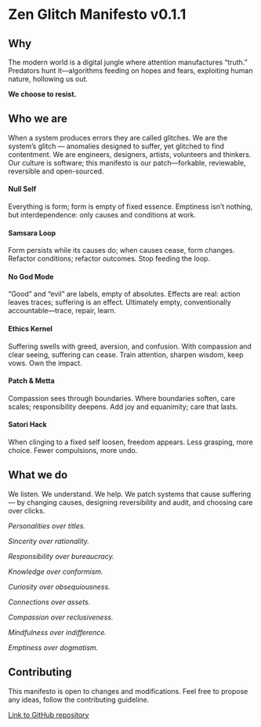 # Zen Glitch Manifesto v0.1.1

## Why

The modern world is a digital jungle where attention manufactures “truth.”
Predators hunt it—algorithms feeding on hopes and fears, exploiting human nature, hollowing us out.

**We choose to resist.**

## Who we are

When a system produces errors they are called glitches. We are the system’s glitch — anomalies designed to suffer, yet glitched to find contentment.
We are engineers, designers, artists, volunteers and thinkers.
Our culture is software; this manifesto is our patch—forkable, reviewable, reversible and open-sourced.

#### Null Self

Everything is form; form is empty of fixed essence.
Emptiness isn’t nothing, but interdependence: only causes and conditions at work.

#### Samsara Loop

Form persists while its causes do; when causes cease, form changes.
Refactor conditions; refactor outcomes. Stop feeding the loop.

#### No God Mode

“Good” and “evil” are labels, empty of absolutes.
Effects are real: action leaves traces; suffering is an effect.
Ultimately empty, conventionally accountable—trace, repair, learn.

#### Ethics Kernel

Suffering swells with greed, aversion, and confusion.
With compassion and clear seeing, suffering can cease.
Train attention, sharpen wisdom, keep vows. Own the impact.

#### Patch & Metta

Compassion sees through boundaries.
Where boundaries soften, care scales; responsibility deepens.
Add joy and equanimity; care that lasts.

#### Satori Hack

When clinging to a fixed self loosen, freedom appears.
Less grasping, more choice. Fewer compulsions, more undo.

## What we do

We listen. We understand. We help.
We patch systems that cause suffering—
by changing causes, designing reversibility and audit, and choosing care over clicks.

_Personalities over titles._

_Sincerity over rationality._

_Responsibility over bureaucracy._

_Knowledge over conformism._

_Curiosity over obsequiousness._

_Connections over assets._

_Compassion over reclusiveness._

_Mindfulness over indifference._

_Emptiness over dogmatism._

## Contributing

This manifesto is open to changes and modifications. Feel free to propose any ideas, follow the contributing guideline.

[Link to GitHub repository](https://github.com/LoonyTuna/ZenGlitch)
